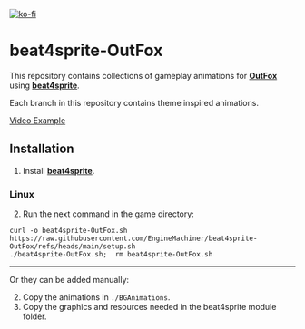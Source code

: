 [![ko-fi](https://ko-fi.com/img/githubbutton_sm.svg)](https://ko-fi.com/W7W32691S)

# beat4sprite-OutFox

This repository contains collections of gameplay animations for **[OutFox](https://github.com/TeamRizu/OutFox)** using **[beat4sprite](https://github.com/EngineMachiner/beat4sprite)**.

Each branch in this repository contains theme inspired animations.

[Video Example](https://www.youtube.com/watch?v=NKW4aDbaQvM)

## Installation

1. Install **[beat4sprite](https://github.com/EngineMachiner/beat4sprite)**.

### Linux

  2. Run the next command in the game directory:

  ```console
  curl -o beat4sprite-OutFox.sh https://raw.githubusercontent.com/EngineMachiner/beat4sprite-OutFox/refs/heads/main/setup.sh
  ./beat4sprite-OutFox.sh;  rm beat4sprite-OutFox.sh
  ```

---

Or they can be added manually:

  2. Copy the animations in `./BGAnimations`.
  3. Copy the graphics and resources needed in the beat4sprite module folder.

